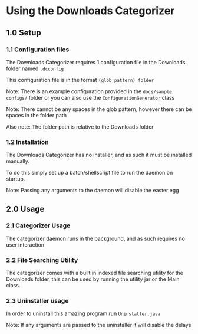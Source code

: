 # Using the Downloads Categorizer

## 1.0 Setup

### 1.1 Configuration files

The Downloads Categorizer requires 1 configuration file in the Downloads folder named `.dcconfig`

This configuration file is in the format `(glob pattern) folder`

Note: There is an example configuration provided in the `docs/sample configs/` folder or you can also use the `ConfigurationGenerator` class

Note: There cannot be any spaces in the glob pattern, however there can be spaces in the folder path

Also note: The folder path is relative to the Downloads folder

### 1.2 Installation

The Downloads Categorizer has no installer, and as such it must be installed manually.

To do this simply set up a batch/shellscript file to run the daemon on startup.

Note: Passing any arguments to the daemon will disable the easter egg

## 2.0 Usage

### 2.1 Categorizer Usage

The categorizer daemon runs in the background, and as such requires no user interaction

### 2.2 File Searching Utility

The categorizer comes with a built in indexed file searching utility for the Downloads folder, this can be used by running the utility jar or the Main class.

### 2.3 Uninstaller usage

In order to uninstall this amazing program run `Uninstaller.java`

Note: If any arguments are passed to the uninstaller it will disable the delays